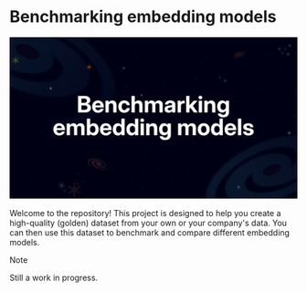 # Benchmarking embedding models

![Cover image](./images/thumbnail.jpg)

Welcome to the repository! This project is designed to help you create a high-quality (golden) dataset from your own or your company's data. You can then use this dataset to benchmark and compare different embedding models.

> [!NOTE]
> Still a work in progress.
